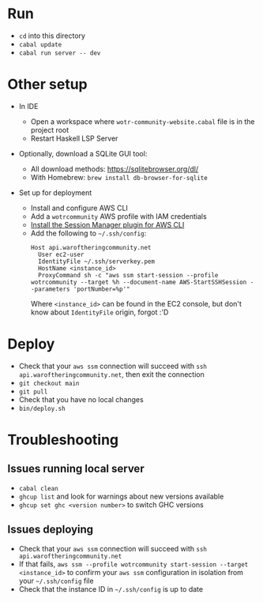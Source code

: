 # Run

- `cd` into this directory
- `cabal update`
- `cabal run server -- dev`

# Other setup

- In IDE

  - Open a workspace where `wotr-community-website.cabal` file is in the project root
  - Restart Haskell LSP Server

- Optionally, download a SQLite GUI tool:

  - All download methods: https://sqlitebrowser.org/dl/
  - With Homebrew: `brew install db-browser-for-sqlite`

- Set up for deployment

  - Install and configure AWS CLI
  - Add a `wotrcommunity` AWS profile with IAM credentials
  - [Install the Session Manager plugin for AWS CLI](https://docs.aws.amazon.com/systems-manager/latest/userguide/session-manager-working-with-install-plugin.html)
  - Add the following to `~/.ssh/config`:
    ```
    Host api.waroftheringcommunity.net
      User ec2-user
      IdentityFile ~/.ssh/serverkey.pem
      HostName <instance_id>
      ProxyCommand sh -c "aws ssm start-session --profile wotrcommunity --target %h --document-name AWS-StartSSHSession --parameters 'portNumber=%p'"
    ```
    Where `<instance_id>` can be found in the EC2 console, but don't know about `IdentityFile` origin, forgot :'D

# Deploy

- Check that your `aws ssm` connection will succeed with `ssh api.waroftheringcommunity.net`, then exit the connection
- `git checkout main`
- `git pull`
- Check that you have no local changes
- `bin/deploy.sh`

# Troubleshooting

## Issues running local server

- `cabal clean`
- `ghcup list` and look for warnings about new versions available
- `ghcup set ghc <version number>` to switch GHC versions

## Issues deploying

- Check that your `aws ssm` connection will succeed with `ssh api.waroftheringcommunity.net`
- If that fails, `aws ssm --profile wotrcommunity start-session --target <instance_id>` to confirm your `aws ssm` configuration in isolation from your `~/.ssh/config` file
- Check that the instance ID in `~/.ssh/config` is up to date

